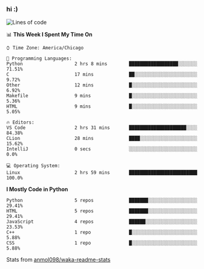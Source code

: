 ### hi :)

<!--START_SECTION:waka-->
![Lines of code](https://img.shields.io/badge/From%20Hello%20World%20I%27ve%20Written-773517%20lines%20of%20code-blue)

📊 **This Week I Spent My Time On** 

```text
⌚︎ Time Zone: America/Chicago

💬 Programming Languages: 
Python                   2 hrs 8 mins        ██████████████████░░░░░░░   71.51% 
C                        17 mins             ██░░░░░░░░░░░░░░░░░░░░░░░   9.72% 
Other                    12 mins             █░░░░░░░░░░░░░░░░░░░░░░░░   6.92% 
Makefile                 9 mins              █░░░░░░░░░░░░░░░░░░░░░░░░   5.36% 
HTML                     9 mins              █░░░░░░░░░░░░░░░░░░░░░░░░   5.05%

🔥 Editors: 
VS Code                  2 hrs 31 mins       █████████████████████░░░░   84.38% 
CLion                    28 mins             ████░░░░░░░░░░░░░░░░░░░░░   15.62% 
IntelliJ                 0 secs              ░░░░░░░░░░░░░░░░░░░░░░░░░   0.0%

💻 Operating System: 
Linux                    2 hrs 59 mins       █████████████████████████   100.0%

```

**I Mostly Code in Python** 

```text
Python                   5 repos             ███████░░░░░░░░░░░░░░░░░░   29.41% 
HTML                     5 repos             ███████░░░░░░░░░░░░░░░░░░   29.41% 
JavaScript               4 repos             ██████░░░░░░░░░░░░░░░░░░░   23.53% 
C++                      1 repo              █░░░░░░░░░░░░░░░░░░░░░░░░   5.88% 
CSS                      1 repo              █░░░░░░░░░░░░░░░░░░░░░░░░   5.88%

```



<!--END_SECTION:waka-->

Stats from [anmol098/waka-readme-stats](https://github.com/anmol098/waka-readme-stats)